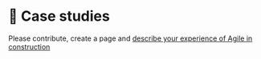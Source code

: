 # 🎢 Case studies

Please contribute, create a page and [describe your experience of Agile  in construction](../agile-bim-community/contribute.md)

